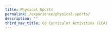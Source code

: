 ```yaml
---
title: Physical Sports
permalink: /experience/physical-sports/
description: ""
third_nav_title: Co Curricular Activities (CCA)
---
```


